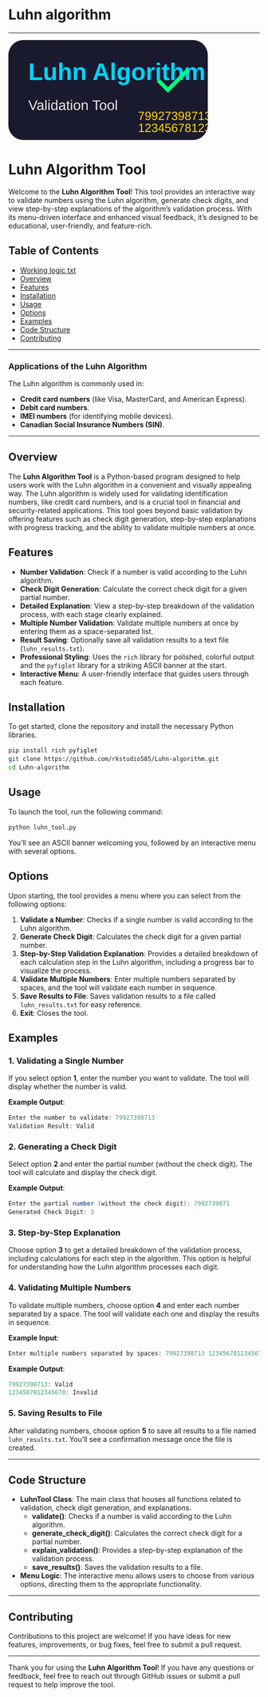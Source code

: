 # Luhn algorithm

---
![luhn](logo.svg)

# Luhn Algorithm Tool

Welcome to the **Luhn Algorithm Tool**! This tool provides an interactive way to validate numbers using the Luhn algorithm, generate check digits, and view step-by-step explanations of the algorithm’s validation process. With its menu-driven interface and enhanced visual feedback, it’s designed to be educational, user-friendly, and feature-rich.

## Table of Contents

- [Working logic txt](working-behaviour.txt)
- [Overview](#overview)
- [Features](#features)
- [Installation](#installation)
- [Usage](#usage)
- [Options](#options)
- [Examples](#examples)
- [Code Structure](#code-structure)
- [Contributing](#contributing)

---
### Applications of the Luhn Algorithm
The Luhn algorithm is commonly used in:
- **Credit card numbers** (like Visa, MasterCard, and American Express).
- **Debit card numbers**.
- **IMEI numbers** (for identifying mobile devices).
- **Canadian Social Insurance Numbers (SIN)**.
  
---
## Overview

The **Luhn Algorithm Tool** is a Python-based program designed to help users work with the Luhn algorithm in a convenient and visually appealing way. The Luhn algorithm is widely used for validating identification numbers, like credit card numbers, and is a crucial tool in financial and security-related applications. This tool goes beyond basic validation by offering features such as check digit generation, step-by-step explanations with progress tracking, and the ability to validate multiple numbers at once.

## Features

- **Number Validation**: Check if a number is valid according to the Luhn algorithm.
- **Check Digit Generation**: Calculate the correct check digit for a given partial number.
- **Detailed Explanation**: View a step-by-step breakdown of the validation process, with each stage clearly explained.
- **Multiple Number Validation**: Validate multiple numbers at once by entering them as a space-separated list.
- **Result Saving**: Optionally save all validation results to a text file (`luhn_results.txt`).
- **Professional Styling**: Uses the `rich` library for polished, colorful output and the `pyfiglet` library for a striking ASCII banner at the start.
- **Interactive Menu**: A user-friendly interface that guides users through each feature.

## Installation

To get started, clone the repository and install the necessary Python libraries.

```bash
pip install rich pyfiglet
git clone https://github.com/rkstudio585/Luhn-algorithm.git
cd Luhn-algorithm
```

## Usage

To launch the tool, run the following command:

```bash
python luhn_tool.py
```

You’ll see an ASCII banner welcoming you, followed by an interactive menu with several options.

## Options

Upon starting, the tool provides a menu where you can select from the following options:

1. **Validate a Number**: Checks if a single number is valid according to the Luhn algorithm.
2. **Generate Check Digit**: Calculates the check digit for a given partial number.
3. **Step-by-Step Validation Explanation**: Provides a detailed breakdown of each calculation step in the Luhn algorithm, including a progress bar to visualize the process.
4. **Validate Multiple Numbers**: Enter multiple numbers separated by spaces, and the tool will validate each number in sequence.
5. **Save Results to File**: Saves validation results to a file called `luhn_results.txt` for easy reference.
6. **Exit**: Closes the tool.

## Examples

### 1. Validating a Single Number
If you select option **1**, enter the number you want to validate. The tool will display whether the number is valid.

**Example Output**:
```csharp
Enter the number to validate: 79927398713
Validation Result: Valid
```

### 2. Generating a Check Digit
Select option **2** and enter the partial number (without the check digit). The tool will calculate and display the check digit.

**Example Output**:
```csharp
Enter the partial number (without the check digit): 7992739871
Generated Check Digit: 3
```

### 3. Step-by-Step Explanation
Choose option **3** to get a detailed breakdown of the validation process, including calculations for each step in the algorithm. This option is helpful for understanding how the Luhn algorithm processes each digit.

### 4. Validating Multiple Numbers
To validate multiple numbers, choose option **4** and enter each number separated by a space. The tool will validate each one and display the results in sequence.

**Example Input**:
```csharp
Enter multiple numbers separated by spaces: 79927398713 1234567812345670
```

**Example Output**:
```csharp
79927398713: Valid
1234567812345670: Invalid
```

### 5. Saving Results to File
After validating numbers, choose option **5** to save all results to a file named `luhn_results.txt`. You’ll see a confirmation message once the file is created.

---

## Code Structure

- **LuhnTool Class**: The main class that houses all functions related to validation, check digit generation, and explanations.
  - **validate()**: Checks if a number is valid according to the Luhn algorithm.
  - **generate_check_digit()**: Calculates the correct check digit for a partial number.
  - **explain_validation()**: Provides a step-by-step explanation of the validation process.
  - **save_results()**: Saves the validation results to a file.
- **Menu Logic**: The interactive menu allows users to choose from various options, directing them to the appropriate functionality.

---

## Contributing

Contributions to this project are welcome! If you have ideas for new features, improvements, or bug fixes, feel free to submit a pull request.

---

Thank you for using the **Luhn Algorithm Tool**! If you have any questions or feedback, feel free to reach out through GitHub issues or submit a pull request to help improve the tool.
